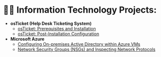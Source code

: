<h1>👨‍💻 Information Technology Projects:</h1>

- <b>osTicket (Help Desk Ticketing System)</b>
  - [osTicket: Prerequisites and Installation](https://github.com/rubentotterman/osTicket-Prerequisites-and-Installation)
  - [osTicket: Post-Installation Configuration](https://github.com/rubentotterman/post-install-config-/tree/main)
- <b>Microsoft Azure</b>
  - [Configuring On-premises Active Directory within Azure VMs](https://github.com/rubentotterman/on-prem-ad/tree/main)
  - [Network Security Groups (NSGs) and Inspecting Network Protocols](https://github.com/rubentotterman/azure-network-protocols-)






